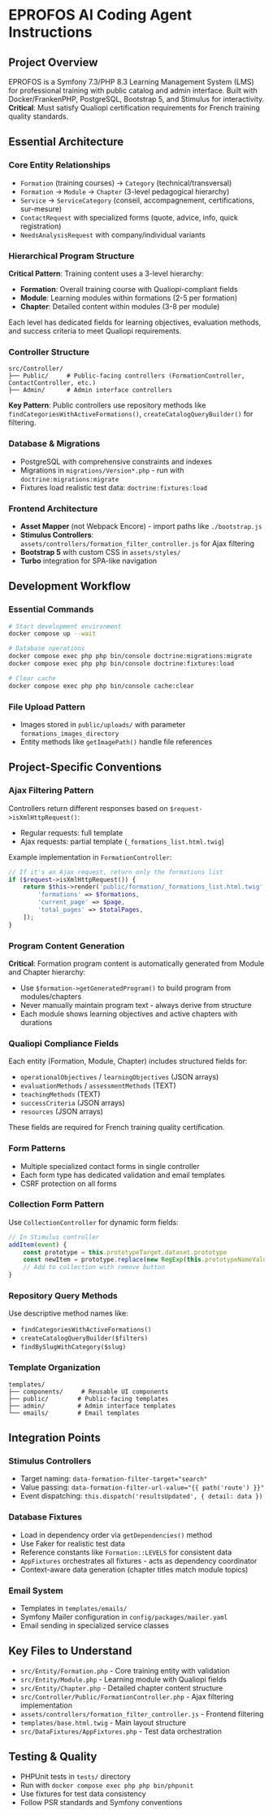 # EPROFOS AI Coding Agent Instructions

## Project Overview
EPROFOS is a Symfony 7.3/PHP 8.3 Learning Management System (LMS) for professional training with public catalog and admin interface. Built with Docker/FrankenPHP, PostgreSQL, Bootstrap 5, and Stimulus for interactivity. **Critical**: Must satisfy Qualiopi certification requirements for French training quality standards.

## Essential Architecture

### Core Entity Relationships
- `Formation` (training courses) → `Category` (technical/transversal)
- `Formation` → `Module` → `Chapter` (3-level pedagogical hierarchy)
- `Service` → `ServiceCategory` (conseil, accompagnement, certifications, sur-mesure)
- `ContactRequest` with specialized forms (quote, advice, info, quick registration)
- `NeedsAnalysisRequest` with company/individual variants

### Hierarchical Program Structure
**Critical Pattern**: Training content uses a 3-level hierarchy:
- **Formation**: Overall training course with Qualiopi-compliant fields
- **Module**: Learning modules within formations (2-5 per formation)
- **Chapter**: Detailed content within modules (3-8 per module)

Each level has dedicated fields for learning objectives, evaluation methods, and success criteria to meet Qualiopi requirements.

### Controller Structure
```
src/Controller/
├── Public/     # Public-facing controllers (FormationController, ContactController, etc.)
├── Admin/      # Admin interface controllers
```

**Key Pattern**: Public controllers use repository methods like `findCategoriesWithActiveFormations()`, `createCatalogQueryBuilder()` for filtering.

### Database & Migrations
- PostgreSQL with comprehensive constraints and indexes
- Migrations in `migrations/Version*.php` - run with `doctrine:migrations:migrate`
- Fixtures load realistic test data: `doctrine:fixtures:load`

### Frontend Architecture
- **Asset Mapper** (not Webpack Encore) - import paths like `./bootstrap.js`
- **Stimulus Controllers**: `assets/controllers/formation_filter_controller.js` for Ajax filtering
- **Bootstrap 5** with custom CSS in `assets/styles/`
- **Turbo** integration for SPA-like navigation

## Development Workflow

### Essential Commands
```bash
# Start development environment
docker compose up --wait

# Database operations
docker compose exec php php bin/console doctrine:migrations:migrate
docker compose exec php php bin/console doctrine:fixtures:load

# Clear cache
docker compose exec php php bin/console cache:clear
```

### File Upload Pattern
- Images stored in `public/uploads/` with parameter `formations_images_directory`
- Entity methods like `getImagePath()` handle file references

## Project-Specific Conventions

### Ajax Filtering Pattern
Controllers return different responses based on `$request->isXmlHttpRequest()`:
- Regular requests: full template
- Ajax requests: partial template (`_formations_list.html.twig`)

Example implementation in `FormationController`:
```php
// If it's an Ajax request, return only the formations list
if ($request->isXmlHttpRequest()) {
    return $this->render('public/formation/_formations_list.html.twig', [
        'formations' => $formations,
        'current_page' => $page,
        'total_pages' => $totalPages,
    ]);
}
```

### Program Content Generation
**Critical**: Formation program content is automatically generated from Module and Chapter hierarchy:
- Use `$formation->getGeneratedProgram()` to build program from modules/chapters
- Never manually maintain program text - always derive from structure
- Each module shows learning objectives and active chapters with durations

### Qualiopi Compliance Fields
Each entity (Formation, Module, Chapter) includes structured fields for:
- `operationalObjectives` / `learningObjectives` (JSON arrays)
- `evaluationMethods` / `assessmentMethods` (TEXT)
- `teachingMethods` (TEXT)
- `successCriteria` (JSON arrays)
- `resources` (JSON arrays)

These fields are required for French training quality certification.

### Form Patterns
- Multiple specialized contact forms in single controller
- Each form type has dedicated validation and email templates
- CSRF protection on all forms

### Collection Form Pattern
Use `CollectionController` for dynamic form fields:
```js
// In Stimulus controller
addItem(event) {
    const prototype = this.prototypeTarget.dataset.prototype
    const newItem = prototype.replace(new RegExp(this.prototypeNameValue, 'g'), this.indexValue)
    // Add to collection with remove button
}
```

### Repository Query Methods
Use descriptive method names like:
- `findCategoriesWithActiveFormations()`
- `createCatalogQueryBuilder($filters)`
- `findBySlugWithCategory($slug)`

### Template Organization
```
templates/
├── components/     # Reusable UI components
├── public/        # Public-facing templates
├── admin/         # Admin interface templates
└── emails/        # Email templates
```

## Integration Points

### Stimulus Controllers
- Target naming: `data-formation-filter-target="search"`
- Value passing: `data-formation-filter-url-value="{{ path('route') }}"`
- Event dispatching: `this.dispatch('resultsUpdated', { detail: data })`

### Database Fixtures
- Load in dependency order via `getDependencies()` method
- Use Faker for realistic test data
- Reference constants like `Formation::LEVELS` for consistent data
- `AppFixtures` orchestrates all fixtures - acts as dependency coordinator
- Context-aware data generation (chapter titles match module topics)

### Email System
- Templates in `templates/emails/`
- Symfony Mailer configuration in `config/packages/mailer.yaml`
- Email sending in specialized service classes

## Key Files to Understand
- `src/Entity/Formation.php` - Core training entity with validation
- `src/Entity/Module.php` - Learning module with Qualiopi fields
- `src/Entity/Chapter.php` - Detailed chapter content structure
- `src/Controller/Public/FormationController.php` - Ajax filtering implementation
- `assets/controllers/formation_filter_controller.js` - Frontend filtering
- `templates/base.html.twig` - Main layout structure
- `src/DataFixtures/AppFixtures.php` - Test data orchestration

## Testing & Quality
- PHPUnit tests in `tests/` directory
- Run with `docker compose exec php php bin/phpunit`
- Use fixtures for test data consistency
- Follow PSR standards and Symfony conventions
